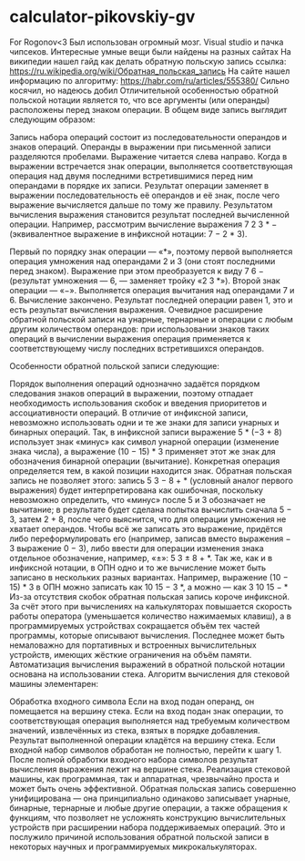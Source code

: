 # calculator-pikovskiy-gv
For Rogonov&lt;3
Был использован огромный мозг. Visual studio и пачка чипсеков.
Интересные умные вещи были найдены на разных сайтах
На википедии нашел гайд как делать обратную польскую запись ссылка: https://ru.wikipedia.org/wiki/Обратная_польская_запись
На сайте нашел информацию по алгоритму: https://habr.com/ru/articles/555380/
Сильно косячил, но надеюсь добил
Отличительной особенностью обратной польской нотации является то, что все аргументы (или операнды) расположены перед знаком операции. В общем виде запись выглядит следующим образом:

Запись набора операций состоит из последовательности операндов и знаков операций. Операнды в выражении при письменной записи разделяются пробелами.
Выражение читается слева направо. Когда в выражении встречается знак операции, выполняется соответствующая операция над двумя последними встретившимися перед ним операндами в порядке их записи. Результат операции заменяет в выражении последовательность её операндов и её знак, после чего выражение вычисляется дальше по тому же правилу.
Результатом вычисления выражения становится результат последней вычисленной операции.
Например, рассмотрим вычисление выражения 7 2 3 * − (эквивалентное выражение в инфиксной нотации: 7 − 2 * 3).

Первый по порядку знак операции — «*», поэтому первой выполняется операция умножения над операндами 2 и 3 (они стоят последними перед знаком). Выражение при этом преобразуется к виду 7 6 − (результат умножения — 6, — заменяет тройку «2 3 *»).
Второй знак операции — «−». Выполняется операция вычитания над операндами 7 и 6.
Вычисление закончено. Результат последней операции равен 1, это и есть результат вычисления выражения.
Очевидное расширение обратной польской записи на унарные, тернарные и операции с любым другим количеством операндов: при использовании знаков таких операций в вычислении выражения операция применяется к соответствующему числу последних встретившихся операндов.

Особенности обратной польской записи следующие:

Порядок выполнения операций однозначно задаётся порядком следования знаков операций в выражении, поэтому отпадает необходимость использования скобок и введения приоритетов и ассоциативности операций.
В отличие от инфиксной записи, невозможно использовать одни и те же знаки для записи унарных и бинарных операций. Так, в инфиксной записи выражение 5 * (−3 + 8) использует знак «минус» как символ унарной операции (изменение знака числа), а выражение (10 − 15) * 3 применяет этот же знак для обозначения бинарной операции (вычитание). Конкретная операция определяется тем, в какой позиции находится знак. Обратная польская запись не позволяет этого: запись 5 3 − 8 + * (условный аналог первого выражения) будет интерпретирована как ошибочная, поскольку невозможно определить, что «минус» после 5 и 3 обозначает не вычитание; в результате будет сделана попытка вычислить сначала 5 − 3, затем 2 + 8, после чего выяснится, что для операции умножения не хватает операндов. Чтобы всё же записать это выражение, придётся либо переформулировать его (например, записав вместо выражения − 3 выражение 0 − 3), либо ввести для операции изменения знака отдельное обозначение, например, «±»: 5 3 ± 8 + *.
Так же, как и в инфиксной нотации, в ОПН одно и то же вычисление может быть записано в нескольких разных вариантах. Например, выражение (10 − 15) * 3 в ОПН можно записать как 10 15 − 3 *, а можно — как 3 10 15 − *
Из-за отсутствия скобок обратная польская запись короче инфиксной. За счёт этого при вычислениях на калькуляторах повышается скорость работы оператора (уменьшается количество нажимаемых клавиш), а в программируемых устройствах сокращается объём тех частей программы, которые описывают вычисления. Последнее может быть немаловажно для портативных и встроенных вычислительных устройств, имеющих жёсткие ограничения на объём памяти.
Автоматизация вычисления выражений в обратной польской нотации основана на использовании стека. Алгоритм вычисления для стековой машины элементарен:

Обработка входного символа
Если на вход подан операнд, он помещается на вершину стека.
Если на вход подан знак операции, то соответствующая операция выполняется над требуемым количеством значений, извлечённых из стека, взятых в порядке добавления. Результат выполненной операции кладётся на вершину стека.
Если входной набор символов обработан не полностью, перейти к шагу 1.
После полной обработки входного набора символов результат вычисления выражения лежит на вершине стека.
Реализация стековой машины, как программная, так и аппаратная, чрезвычайно проста и может быть очень эффективной. Обратная польская запись совершенно унифицирована — она принципиально одинаково записывает унарные, бинарные, тернарные и любые другие операции, а также обращения к функциям, что позволяет не усложнять конструкцию вычислительных устройств при расширении набора поддерживаемых операций. Это и послужило причиной использования обратной польской записи в некоторых научных и программируемых микрокалькуляторах.

